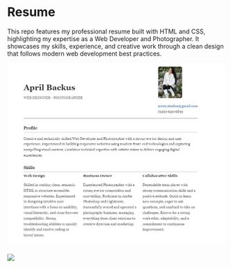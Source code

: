 <h1>Resume</h1>
<p>This repo features my professional resume built with HTML and CSS, highlighting my expertise as a Web Developer and Photographer. It showcases my skills, experience, and creative work through a clean design that follows modern web development best practices.</p>

<a href="https://backusa920.github.io/Resume/">

  <img src="https://raw.githubusercontent.com/BackusA920/Resume/refs/heads/main/assets/resume.png" width="500">
</a>
<br><br>
<a href="https://backusa920.github.io/Resume/">
  <img src="https://dabuttonfactory.com/button.png?t=View+Project&f=Calibri-Bold&ts=18&tc=fff&hp=45&vp=20&w=134&h=38&c=11&bgt=unicolored&bgc=245c68&be=1">
</a>